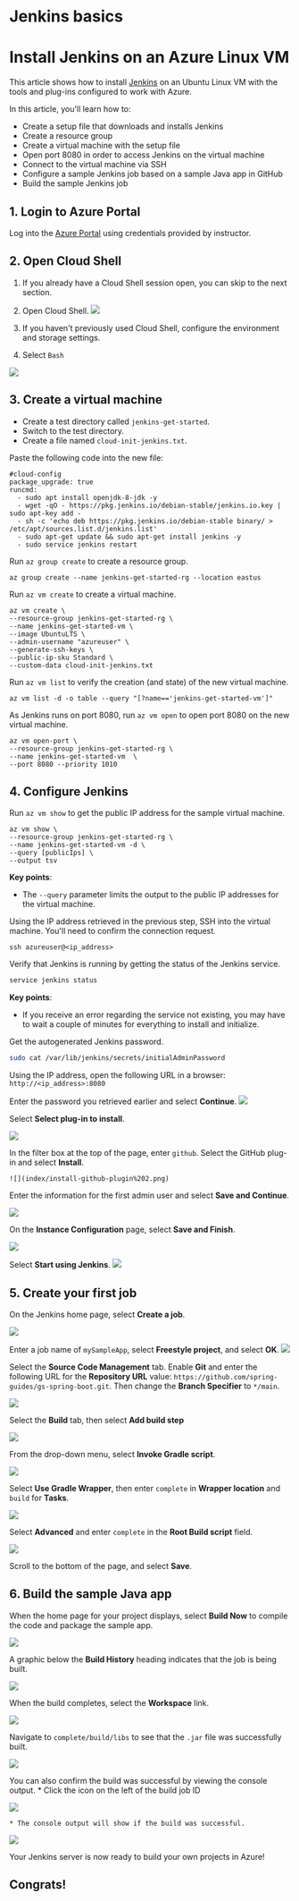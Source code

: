 # Jenkins basics

# Install Jenkins on an Azure Linux VM

This article shows how to install [Jenkins](https://jenkins.io) on an Ubuntu Linux VM with the tools and plug-ins configured to work with Azure.

In this article, you'll learn how to:


* Create a setup file that downloads and installs Jenkins
* Create a resource group
* Create a virtual machine with the setup file
* Open port 8080 in order to access Jenkins on the virtual machine
* Connect to the virtual machine via SSH
* Configure a sample Jenkins job based on a sample Java app in GitHub
* Build the sample Jenkins job

## 1. Login to Azure Portal
Log into the [Azure Portal](https://portal.azure.com) using credentials provided by instructor.

## 2. Open Cloud Shell
1. If you already have a Cloud Shell session open, you can skip to the next section.
2. Open Cloud Shell.
![](index/portal-cloud-shell%202.png)

3. If you haven't previously used Cloud Shell, configure the environment and storage settings.
4. Select `Bash`

![](index/choose-cloudshell-cli%202.png)

## 3. Create a virtual machine
* Create a test directory called `jenkins-get-started`.
* Switch to the test directory.
* Create a file named `cloud-init-jenkins.txt`.

Paste the following code into the new file:

```
#cloud-config
package_upgrade: true
runcmd:
  - sudo apt install openjdk-8-jdk -y
  - wget -qO - https://pkg.jenkins.io/debian-stable/jenkins.io.key | sudo apt-key add -
  - sh -c 'echo deb https://pkg.jenkins.io/debian-stable binary/ > /etc/apt/sources.list.d/jenkins.list'
  - sudo apt-get update && sudo apt-get install jenkins -y
  - sudo service jenkins restart
```


Run `az group create` to create a resource group.

```azurecli
az group create --name jenkins-get-started-rg --location eastus
```

Run  `az vm create` to create a virtual machine.

```azurecli
az vm create \
--resource-group jenkins-get-started-rg \
--name jenkins-get-started-vm \
--image UbuntuLTS \
--admin-username "azureuser" \
--generate-ssh-keys \
--public-ip-sku Standard \
--custom-data cloud-init-jenkins.txt
```

Run `az vm list` to verify the creation (and state) of the new virtual machine.

```azurecli
az vm list -d -o table --query "[?name=='jenkins-get-started-vm']"    
```

As Jenkins runs on port 8080, run `az vm open` to open port 8080 on the new virtual machine.

```azurecli
az vm open-port \
--resource-group jenkins-get-started-rg \
--name jenkins-get-started-vm  \
--port 8080 --priority 1010    
```

## 4. Configure Jenkins

Run `az vm show` to get the public IP address for the sample virtual machine.

```azurecli
az vm show \
--resource-group jenkins-get-started-rg \
--name jenkins-get-started-vm -d \
--query [publicIps] \
--output tsv
```

**Key points**:

- The `--query` parameter limits the output to the public IP addresses for the virtual machine.

Using the IP address retrieved in the previous step, SSH into the virtual machine. You'll need to confirm the connection request.

```azurecli
ssh azureuser@<ip_address>
```


Verify that Jenkins is running by getting the status of the Jenkins service.

```bash
service jenkins status
```

**Key points**:

- If you receive an error regarding the service not existing, you may have to wait a couple of minutes for everything to install and initialize.

Get the autogenerated Jenkins password.

```bash
sudo cat /var/lib/jenkins/secrets/initialAdminPassword
```

Using the IP address, open the following URL in a browser: `http://<ip_address>:8080`

Enter the password you retrieved earlier and select **Continue**.
![](index/unlock-jenkins%202.png)

Select **Select plug-in to install**.

![](index/select-plugins%202.png)

In the filter box at the top of the page, enter `github`. Select the GitHub plug-in and select **Install**.

    ![](index/install-github-plugin%202.png)

Enter the information for the first admin user and select **Save and Continue**.

![](index/create-first-user%202.png)

On the **Instance Configuration** page, select **Save and Finish**.

![](index/instance-configuration%202.png)

Select **Start using Jenkins**.
  ![](index/start-using-jenkins%202.png)

## 5. Create your first job

On the Jenkins home page, select **Create a job**.

![](index/CD434BF6-2C19-4F4A-AEFE-C7592362AE14%202.png)

Enter a job name of `mySampleApp`, select **Freestyle project**, and select **OK**.
 ![](index/new-job%202.png)

Select the **Source Code Management** tab. Enable **Git** and enter the following URL for the **Repository URL** value: `https://github.com/spring-guides/gs-spring-boot.git`. Then change the **Branch Specifier** to `*/main`.

![](index/source-code-management%202.png)

Select the **Build** tab, then select **Add build step**

![](index/add-build-step%202.png)

From the drop-down menu, select **Invoke Gradle script**.

![](index/invoke-gradle-script-option%202.png)

Select **Use Gradle Wrapper**, then enter `complete` in **Wrapper location** and `build` for **Tasks**.

![](index/gradle-script-options%202.png)

Select **Advanced** and enter `complete` in the **Root Build script** field.

![](index/root-build-script%202.png)

Scroll to the bottom of the page, and select **Save**.

## 6. Build the sample Java app

When the home page for your project displays, select **Build Now** to compile the code and package the sample app.

![](index/project-home-page%202.png)

A graphic below the **Build History** heading indicates that the job is being built.

  ![](index/job-currently-building%202.png)

When the build completes, select the **Workspace** link.

![](index/job-workspace%202.png)

Navigate to `complete/build/libs` to see that the `.jar` file was successfully built.

 ![](index/successful-build%202.png)

You can also confirm the build was successful by viewing the console output. 
	* Click the icon on the left of the build job ID
	
![](index/jenkins-console%202.jpg)

	* The console output will show if the build was successful. 
	
![](index/console-success%202.jpg)


Your Jenkins server is now ready to build your own projects in Azure!

## Congrats!
